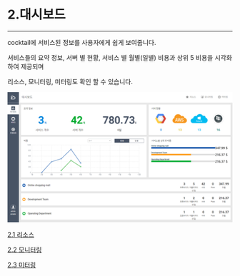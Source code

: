# 2.대시보드

---

cocktail에 서비스된 정보를 사용자에게 쉽게 보여줍니다.

서비스들의 요약 정보, 서버 별 현황, 서비스 별 월별\(일별\) 비용과 상위 5 비용을 시각화하여 제공되며

리소스, 모니터링, 미터링도 확인 할 수 있습니다.

![](/assets/dashboard_main.png)

[2.1 리소스](/b300-c2dc-bcf4-b4dc/test.md)

[2.2 모니터링](/b300-c2dc-bcf4-b4dc/baa8-b2c8-d130-b9c1.md)

[2.3 미터링](/b300-c2dc-bcf4-b4dc/bbf8-d130-b9c1.md)

